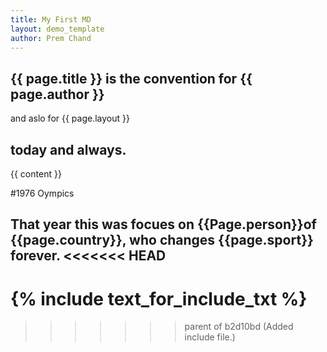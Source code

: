 ```yaml
---
title: My First MD
layout: demo_template
author: Prem Chand
---
```



## {{ page.title }} is the convention for {{ page.author }} 

and aslo for {{ page.layout }} 

today and always.
-----
<!DOCTYPE html>
<html lang="en">
<head></head>
  <body>  
    <main>
      <div>
        {{ content }}
      </div>
    </main>   
  </body>
</html>

#1976 Oympics

That year this was focues on {{Page.person}}of {{page.country}}, who changes {{page.sport}} forever.
<<<<<<< HEAD
------

{% include text_for_include_txt %}
=======
>>>>>>> parent of b2d10bd (Added include file.)
